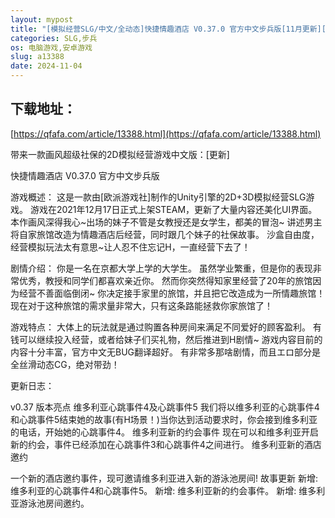 ```yaml
---
layout: mypost
title: "[模拟经营SLG/中文/全动态]快捷情趣酒店 V0.37.0 官方中文步兵版[11月更新][PC+安卓][6.4G/百度]"
categories: SLG,步兵
os: 电脑游戏,安卓游戏
slug: a13388
date: 2024-11-04
---
```


## 下载地址：

[https://qfafa.com/article/13388.html](https://qfafa.com/article/13388.html)

带来一款画风超级社保的2D模拟经营游戏中文版：\[更新\]
 
快捷情趣酒店 V0.37.0 官方中文步兵版

游戏概述：
这是一款由\[欧派游戏社\]制作的Unity引擎的2D+3D模拟经营SLG游戏。
游戏在2021年12月17日正式上架STEAM，更新了大量内容还美化UI界面。
本作画风深得我心~出场的妹子不管是女教授还是女学生，都美的冒泡~
讲述男主将自家旅馆改造为情趣酒店后经营，同时跟几个妹子的社保故事。
沙盒自由度，经营模拟玩法太有意思~让人忍不住忘记H，一直经营下去了！
 
剧情介绍：
你是一名在京都大学上学的大学生。
虽然学业繁重，但是你的表现非常优秀，教授和同学们都喜欢亲近你。
然而你突然得知家里经营了20年的旅馆因为经营不善面临倒闭~
你决定接手家里的旅馆，并且把它改造成为一所情趣旅馆！
现在对于这种旅馆的需求量非常大，只有这条路能拯救你家旅馆了！
 
游戏特点：
大体上的玩法就是通过购置各种房间来满足不同爱好的顾客盈利。
有钱可以继续投入经营，或者给妹子们买礼物，然后推进到H剧情~
游戏内容目前的内容十分丰富，官方中文无BUG翻译超好。
有非常多那啥剧情，而且エロ部分是全丝滑动态CG，绝对带劲！
 
更新日志：

v0.37 版本亮点
维多利亚心跳事件4及心跳事件5
我们将以维多利亚的心跳事件4和心跳事件5结束她的故事(有H场景！)当你达到活动要求时，你会接到维多利亚的电话，开始她的心跳事件4。
维多利亚新的约会事件
现在可以和维多利亚开启新的约会，事件已经添加在心跳事件3和心跳事件4之间进行。
维多利亚新的酒店邀约

一个新的酒店邀约事件，现可邀请维多利亚进入新的游泳池房间!
故事更新
新增: 维多利亚的心跳事件4和心跳事件5。
新增: 维多利亚新的约会事件。
新增: 维多利亚游泳池房间邀约。
